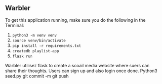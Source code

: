 ## Warbler 
To get this application running, make sure you do the following in the Terminal:

1. `python3 -m venv venv`
2. `source venv/bin/activate`
3. `pip install -r requirements.txt`
4. `createdb playlist-app`
5. `flask run`

Warbler utilisez flask to create a scoail media website where suers can share their thoughts.
Users can sign up and also login once done.
Python3 seed.py
git commit -m
git push